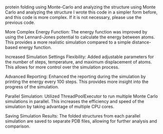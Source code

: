 protein folding using Monte-Carlo and analyzing the structure
using Monte Carlo and analyzing the structure
I wrote this code in a simpler form before, and this code is more complex. If it is not necessary, please use the previous code.







More Complex Energy Function: The energy function was improved by using the Lennard-Jones potential to calculate the energy between atoms. This provides a more realistic simulation compared to a simple distance-based energy function.

Increased Simulation Settings Flexibility: Added adjustable parameters for the number of steps, temperature, and maximum displacement of atoms. This allows for more control over the simulation process.

Advanced Reporting: Enhanced the reporting during the simulation by printing the energy every 100 steps. This provides more insight into the progress of the simulation.

Parallel Simulation: Utilized ThreadPoolExecutor to run multiple Monte Carlo simulations in parallel. This increases the efficiency and speed of the simulation by taking advantage of multiple CPU cores.

Saving Simulation Results: The folded structures from each parallel simulation are saved to separate PDB files, allowing for further analysis and comparison.
